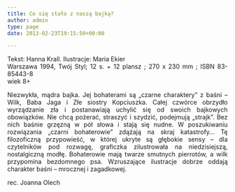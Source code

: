 ```yaml
---
title: Co się stało z naszą bajką?
author: admin
type: page
date: 2013-02-23T19:15:50+00:00

---
```

<p style="text-align: justify;">
  Tekst: Hanna Krall. Ilustracje: Maria Ekier<br /> Warszawa 1994, Twój Styl; 12 s. + 12 plansz ; 270 x 230 mm ; ISBN 83-85443-8<br /> wiek 8+
</p>

<p style="text-align: justify;">
  Niezwykła, mądra bajka. Jej bohaterami są „czarne charaktery” z baśni – Wilk, Baba Jaga i Złe siostry Kopciuszka. Całej czwórce obrzydło wyrządzanie zła i postanawiają uchylić się od swoich bajkowych obowiązków. Nie chcą pożerać, straszyć i szydzić, podejmują „strajk”. Bez nich baśnie grzęzną w pół słowa i stają się nudne. W poszukiwaniu rozwiązania „czarni bohaterowie” zdążają na skraj katastrofy&#8230; Tę filozoficzną przypowieść, w której ukryte są głębokie sensy – dla czytelników pod rozwagę, graficzka zilustrowała na niedzisiejszą, nostalgiczną modłę. Bohaterowie mają twarze smutnych pierrotów, a wilk przypomina bezdomnego psa. Wzruszające ilustracje dobrze oddają charakter baśni – mrocznej i zagadkowej.
</p>

<p style="text-align: justify;">
  rec. Joanna Olech
</p>